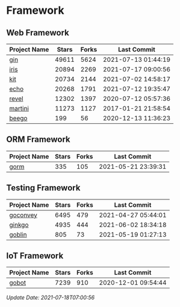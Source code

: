 # Framework

## Web Framework
| Project Name | Stars | Forks | Last Commit |
| ------------ | ----- | ----- | ----------- |
| [gin](https://github.com/gin-gonic/gin) | 49611 | 5624 | 2021-07-13 01:44:19 |
| [iris](https://github.com/kataras/iris) | 20894 | 2269 | 2021-07-17 09:00:56 |
| [kit](https://github.com/go-kit/kit) | 20734 | 2144 | 2021-07-02 14:58:17 |
| [echo](https://github.com/labstack/echo) | 20268 | 1791 | 2021-07-12 19:35:47 |
| [revel](https://github.com/revel/revel) | 12302 | 1397 | 2020-07-12 05:57:36 |
| [martini](https://github.com/go-martini/martini) | 11273 | 1127 | 2017-01-21 21:58:54 |
| [beego](https://github.com/astaxie/beego) | 199 | 56 | 2020-12-13 11:36:23 |

## ORM Framework
| Project Name | Stars | Forks | Last Commit |
| ------------ | ----- | ----- | ----------- |
| [gorm](https://github.com/jinzhu/gorm) | 335 | 105 | 2021-05-21 23:39:31 |

## Testing Framework
| Project Name | Stars | Forks | Last Commit |
| ------------ | ----- | ----- | ----------- |
| [goconvey](https://github.com/smartystreets/goconvey) | 6495 | 479 | 2021-04-27 05:44:01 |
| [ginkgo](https://github.com/onsi/ginkgo) | 4935 | 444 | 2021-06-02 18:34:18 |
| [goblin](https://github.com/franela/goblin) | 805 | 73 | 2021-05-19 01:27:13 |

## IoT Framework
| Project Name | Stars | Forks | Last Commit |
| ------------ | ----- | ----- | ----------- |
| [gobot](https://github.com/hybridgroup/gobot) | 7239 | 910 | 2020-12-01 09:54:44 |

*Update Date: 2021-07-18T07:00:56*